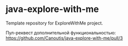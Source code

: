# java-explore-with-me
Template repository for ExploreWithMe project.

Пул-реквест дополнительной функциональностью:
https://github.com/Canoutis/java-explore-with-me/pull/3
